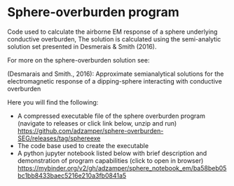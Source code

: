# Sphere-overburden program

Code used to calculate the airborne EM response of a sphere underlying conductive overburden, The solution is calculated using the semi-analytic solution set presented in Desmerais & Smith (2016).

For more on the sphere-overburden solution see:

(Desmarais and Smith., 2016): Approximate semianalytical solutions for the electromagnetic response of a dipping-sphere interacting with conductive overburden

Here you will find the following: 
  - A compressed executable file of the sphere overburden program (navigate to releases or click link below, unzip and run) 
  https://github.com/adzamper/sphere-overburden-SEG/releases/tag/sphereexe
  - The code base used to create the executable 
  - A python jupyter notebook listed below with brief description and demonstration of program capabilities (click to open in browser) \
  https://mybinder.org/v2/gh/adzamper/sphere_notebook_em/ba58beb05bc1bb8433baec5216e210a3fb0841a5
